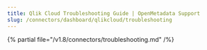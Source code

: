 ```yaml
---
title: Qlik Cloud Troubleshooting Guide | OpenMetadata Support
slug: /connectors/dashboard/qlikcloud/troubleshooting
---
```


{% partial file="/v1.8/connectors/troubleshooting.md" /%}
